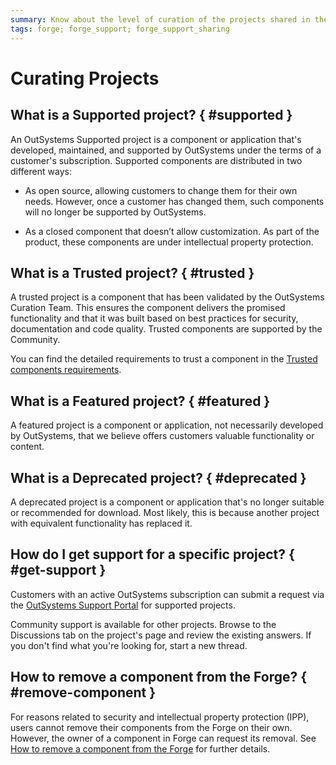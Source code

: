 ```yaml
---
summary: Know about the level of curation of the projects shared in the Forge and the support you can get for those projects.
tags: forge; forge_support; forge_support_sharing
---
```


# Curating Projects

## What is a Supported project? { #supported }

An OutSystems Supported project is a component or application that's developed, maintained, and supported by OutSystems under the terms of a customer's subscription. Supported components are distributed in two different ways:

* As open source, allowing customers to change them for their own needs. However, once a customer has changed them, such components will no longer be supported by OutSystems.

* As a closed component that doesn’t allow customization. As part of the product, these components are under intellectual property protection.

## What is a Trusted project? { #trusted }

A trusted project is a component that has been validated by the OutSystems Curation Team. This ensures the component delivers the promised functionality and that it was built based on best practices for security, documentation and code quality. Trusted components are supported by the Community.

You can find the detailed requirements to trust a component in the [Trusted components requirements](trusted-requirements.md).

## What is a Featured project? { #featured }

A featured project is a component or application, not necessarily developed by OutSystems, that we believe offers customers valuable functionality or content.

## What is a Deprecated project? { #deprecated }

A deprecated project is a component or application that's no longer suitable or recommended for download. Most likely, this is because another project with equivalent functionality has replaced it.

## How do I get support for a specific project? { #get-support }

Customers with an active OutSystems subscription can submit a request via the [OutSystems Support Portal](https://success.outsystems.com/Support/Enterprise_Customers/OutSystems_Support/01_Contact_OutSystems_technical_support) for supported projects.

Community support is available for other projects. Browse to the Discussions tab on the project's page and review the existing answers. If you don't find what you're looking for, start a new thread.

## How to remove a component from the Forge? { #remove-component }

For reasons related to security and intellectual property protection (IPP), users cannot remove their components from the Forge on their own. However, the owner of a component in Forge can request its removal. See [How to remove a component from the Forge](remove-project.md) for further details.
